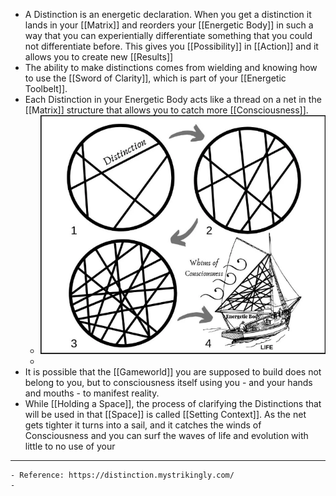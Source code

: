 - A Distinction is an energetic declaration. When you get a distinction it lands in your [[Matrix]] and reorders your [[Energetic Body]] in such a way that you can experientially differentiate something that you could not differentiate before. This gives you [[Possibility]] in [[Action]] and it allows you to create new [[Results]]
- The ability to make distinctions comes from wielding and knowing how to use the [[Sword of Clarity]], which is part of your [[Energetic Toolbelt]].
- Each Distinction in your Energetic Body acts like a thread on a net in the [[Matrix]] structure that allows you to catch more [[Consciousness]].
	- ![image.png](../assets/image_1663653165291_0.png)
	-
- It is possible that the [[Gameworld]] you are supposed to build does not belong to you, but to consciousness itself using you - and your hands and mouths - to manifest reality.
- While [[Holding a Space]], the process of clarifying the Distinctions that will be used in that [[Space]] is called [[Setting Context]]. As the net gets tighter it turns into a sail, and it catches the winds of Consciousness and you can surf the waves of life and evolution with little to no use of your
- ---
	- Reference: https://distinction.mystrikingly.com/
	-